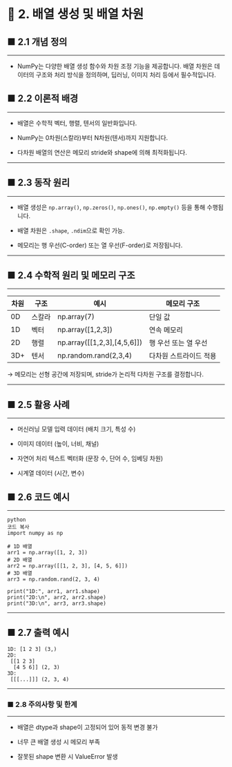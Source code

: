 
# 🔸 2. 배열 생성 및 배열 차원  

## ■ 2.1 개념 정의  
---

- NumPy는 다양한 배열 생성 함수와 차원 조정 기능을 제공합니다. 배열 차원은 데이터의 구조와 처리 방식을 정의하며, 딥러닝, 이미지 처리 등에서 필수적입니다.

## ■ 2.2 이론적 배경  
---

-  배열은 수학적 벡터, 행렬, 텐서의 일반화입니다.

-  NumPy는 0차원(스칼라)부터 N차원(텐서)까지 지원합니다.

-  다차원 배열의 연산은 메모리 stride와 shape에 의해 최적화됩니다.

---

## ■ 2.3 동작 원리  

---  

-  배열 생성은 ```np.array()```, ```np.zeros()```, ```np.ones()```, ```np.empty()``` 등을 통해 수행됩니다.

-  배열 차원은 ```.shape```, ```.ndim```으로 확인 가능.

-  메모리는 행 우선(C-order) 또는 열 우선(F-order)로 저장됩니다.

---

## ■ 2.4 수학적 원리 및 메모리 구조

---

| 차원  | 구조  | 예시                             | 메모리 구조       |
| --- | --- | ------------------------------ | ------------ |
| 0D  | 스칼라 | np.array(7)                    | 단일 값         |
| 1D  | 벡터  | np.array(\[1,2,3])             | 연속 메모리       |
| 2D  | 행렬  | np.array(\[\[1,2,3],\[4,5,6]]) | 행 우선 또는 열 우선 |
| 3D+ | 텐서  | np.random.rand(2,3,4)          | 다차원 스트라이드 적용 |


→ 메모리는 선형 공간에 저장되며, stride가 논리적 다차원 구조를 결정합니다.

---

## ■ 2.5 활용 사례

---

-  머신러닝 모델 입력 데이터 (배치 크기, 특성 수)

-  이미지 데이터 (높이, 너비, 채널)

-  자연어 처리 텍스트 벡터화 (문장 수, 단어 수, 임베딩 차원)

-  시계열 데이터 (시간, 변수)

## ■ 2.6 코드 예시  
---  

```
python
코드 복사
import numpy as np

# 1D 배열
arr1 = np.array([1, 2, 3])
# 2D 배열
arr2 = np.array([[1, 2, 3], [4, 5, 6]])
# 3D 배열
arr3 = np.random.rand(2, 3, 4)

print("1D:", arr1, arr1.shape)
print("2D:\n", arr2, arr2.shape)
print("3D:\n", arr3, arr3.shape)
```

---

## ■ 2.7 출력 예시

```
1D: [1 2 3] (3,)
2D:
 [[1 2 3]
  [4 5 6]] (2, 3)
3D:
 [[[...]]] (2, 3, 4)
```

---

### ■ 2.8 주의사항 및 한계
---

-  배열은 dtype과 shape이 고정되어 있어 동적 변경 불가

-  너무 큰 배열 생성 시 메모리 부족

-  잘못된 shape 변환 시 ValueError 발생
